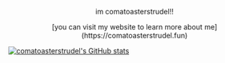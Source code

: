 <p style="text-align:center"> im comatoasterstrudel!! </p>

<div align="center">[you can visit my website to learn more about me](https://comatoasterstrudel.fun) </div>

[![comatoasterstrudel's GitHub stats](https://github-readme-stats.vercel.app/api?username=comatoasterstrudel)](https://github.com/anuraghazra/github-readme-stats)
